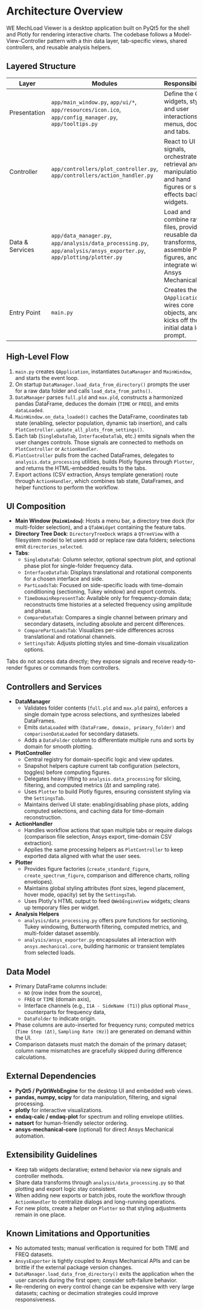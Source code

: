 # Architecture Overview

WE MechLoad Viewer is a desktop application built on PyQt5 for the shell and Plotly for rendering interactive charts. The codebase follows a Model-View-Controller pattern with a thin data layer, tab-specific views, shared controllers, and reusable analysis helpers.

## Layered Structure

| Layer | Modules | Responsibilities |
|-------|---------|------------------|
| Presentation | `app/main_window.py`, `app/ui/*`, `app/resources/icon.ico`, `app/config_manager.py`, `app/tooltips.py` | Define the Qt widgets, styling, and user interactions for menus, docks, and tabs. |
| Controller | `app/controllers/plot_controller.py`, `app/controllers/action_handler.py` | React to UI signals, orchestrate data retrieval and manipulation, and hand figures or side effects back to widgets. |
| Data & Services | `app/data_manager.py`, `app/analysis/data_processing.py`, `app/analysis/ansys_exporter.py`, `app/plotting/plotter.py` | Load and combine raw files, provide reusable data transforms, assemble Plotly figures, and integrate with Ansys Mechanical. |
| Entry Point | `main.py` | Creates the `QApplication`, wires core objects, and kicks off the initial data load prompt. |

## High-Level Flow
1. `main.py` creates `QApplication`, instantiates `DataManager` and `MainWindow`, and starts the event loop.
2. On startup `DataManager.load_data_from_directory()` prompts the user for a raw data folder and calls `load_data_from_paths()`.
3. `DataManager` parses `full.pld` and `max.pld`, constructs a harmonized pandas DataFrame, deduces the domain (`TIME` or `FREQ`), and emits `dataLoaded`.
4. `MainWindow.on_data_loaded()` caches the DataFrame, coordinates tab state (enabling, selector population, dynamic tab insertion), and calls `PlotController.update_all_plots_from_settings()`.
5. Each tab (`SingleDataTab`, `InterfaceDataTab`, etc.) emits signals when the user changes controls. Those signals are connected to methods on `PlotController` or `ActionHandler`.
6. `PlotController` pulls from the cached DataFrames, delegates to `analysis.data_processing` utilities, builds Plotly figures through `Plotter`, and returns the HTML-embedded results to the tabs.
7. Export actions (CSV extraction, Ansys template generation) route through `ActionHandler`, which combines tab state, DataFrames, and helper functions to perform the workflow.

## UI Composition
- **Main Window (`MainWindow`)**: Hosts a menu bar, a directory tree dock (for multi-folder selection), and a `QTabWidget` containing the feature tabs.
- **Directory Tree Dock**: `DirectoryTreeDock` wraps a `QTreeView` with a filesystem model to let users add or replace raw data folders; selections emit `directories_selected`.
- **Tabs**:
  - `SingleDataTab`: Column selector, optional spectrum plot, and optional phase plot for single-folder frequency data.
  - `InterfaceDataTab`: Displays translational and rotational components for a chosen interface and side.
  - `PartLoadsTab`: Focused on side-specific loads with time-domain conditioning (sectioning, Tukey window) and export controls.
  - `TimeDomainRepresentTab`: Available only for frequency-domain data; reconstructs time histories at a selected frequency using amplitude and phase.
  - `CompareDataTab`: Compares a single channel between primary and secondary datasets, including absolute and percent differences.
  - `ComparePartLoadsTab`: Visualizes per-side differences across translational and rotational channels.
  - `SettingsTab`: Adjusts plotting styles and time-domain visualization options.

Tabs do not access data directly; they expose signals and receive ready-to-render figures or commands from controllers.

## Controllers and Services
- **DataManager**
  - Validates folder contents (`full.pld` and `max.pld` pairs), enforces a single domain type across selections, and synthesizes labeled DataFrames.
  - Emits `dataLoaded` with `(DataFrame, domain, primary_folder)` and `comparisonDataLoaded` for secondary datasets.
  - Adds a `DataFolder` column to differentiate multiple runs and sorts by domain for smooth plotting.
- **PlotController**
  - Central registry for domain-specific logic and view updates.
  - Snapshot helpers capture current tab configuration (selectors, toggles) before computing figures.
  - Delegates heavy lifting to `analysis.data_processing` for slicing, filtering, and computed metrics (Δt and sampling rate).
  - Uses `Plotter` to build Plotly figures, ensuring consistent styling via the `SettingsTab`.
  - Maintains derived UI state: enabling/disabling phase plots, adding computed selections, and caching data for time-domain reconstruction.
- **ActionHandler**
  - Handles workflow actions that span multiple tabs or require dialogs (comparison file selection, Ansys export, time-domain CSV extraction).
  - Applies the same processing helpers as `PlotController` to keep exported data aligned with what the user sees.
- **Plotter**
  - Provides figure factories (`create_standard_figure`, `create_spectrum_figure`, comparison and difference charts, rolling envelopes).
  - Maintains global styling attributes (font sizes, legend placement, hover mode, opacity) set by the `SettingsTab`.
  - Uses Plotly's HTML output to feed `QWebEngineView` widgets; cleans up temporary files per widget.
- **Analysis Helpers**
  - `analysis/data_processing.py` offers pure functions for sectioning, Tukey windowing, Butterworth filtering, computed metrics, and multi-folder dataset assembly.
  - `analysis/ansys_exporter.py` encapsulates all interaction with `ansys.mechanical.core`, building harmonic or transient templates from selected loads.

## Data Model
- Primary DataFrame columns include:
  - `NO` (row index from the source),
  - `FREQ` or `TIME` (domain axis),
  - Interface channels (e.g., `I1A - SideName (T1)`) plus optional `Phase_` counterparts for frequency data,
  - `DataFolder` to indicate origin.
- Phase columns are auto-inserted for frequency runs; computed metrics (`Time Step (Δt)`, `Sampling Rate (Hz)`) are generated on demand within the UI.
- Comparison datasets must match the domain of the primary dataset; column name mismatches are gracefully skipped during difference calculations.

## External Dependencies
- **PyQt5 / PyQtWebEngine** for the desktop UI and embedded web views.
- **pandas, numpy, scipy** for data manipulation, filtering, and signal processing.
- **plotly** for interactive visualizations.
- **endaq-calc / endaq-plot** for spectrum and rolling envelope utilities.
- **natsort** for human-friendly selector ordering.
- **ansys-mechanical-core** (optional) for direct Ansys Mechanical automation.

## Extensibility Guidelines
- Keep tab widgets declarative; extend behavior via new signals and controller methods.
- Share data transforms through `analysis/data_processing.py` so that plotting and export logic stay consistent.
- When adding new exports or batch jobs, route the workflow through `ActionHandler` to centralize dialogs and long-running operations.
- For new plots, create a helper on `Plotter` so that styling adjustments remain in one place.

## Known Limitations and Opportunities
- No automated tests; manual verification is required for both TIME and FREQ datasets.
- `AnsysExporter` is tightly coupled to Ansys Mechanical APIs and can be brittle if the external package version changes.
- `DataManager.load_data_from_directory()` exits the application when the user cancels during the first open; consider soft-failure behavior.
- Re-rendering on every control change can be expensive with very large datasets; caching or decimation strategies could improve responsiveness.
